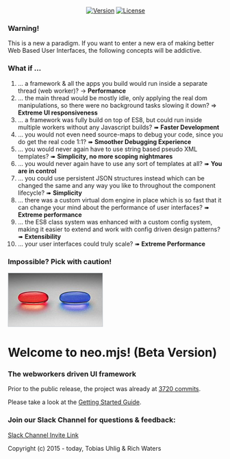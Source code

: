 <p align="center">
  <a href="https://www.npmjs.com/package/neo.mjs"><img src="https://img.shields.io/npm/v/neo.mjs.svg" alt="Version"></a>
  <a href="https://www.npmjs.com/package/neo.mjs"><img src="https://img.shields.io/npm/l/neo.mjs.svg" alt="License"></a>
</p>

### Warning!
This is a new a paradigm. If you want to enter a new era of making better Web Based User Interfaces,
the following concepts will be addictive.

### What if ...
1.  ... a framework & all the apps you build would run inside a separate thread (web worker)?
→ **Performance**
2.  ... the main thread would be mostly idle, only applying the real dom manipulations,
so there were no background tasks slowing it down?
⇒ **Extreme UI responsiveness**
3.  ... a framework was fully build on top of ES8, but could run inside multiple workers without any Javascript builds?
➠ **Faster Development**
4.  ... you would not even need source-maps to debug your code, since you do get the real code 1:1?
➠ **Smoother Debugging Experience**
5.  ... you would never again have to use string based pseudo XML templates?
➠ **Simplicity, no more scoping nightmares**
6.  ... you would never again have to use any sort of templates at all?
➠ **You are in control**
7.  ... you could use persistent JSON structures instead which can be changed the same and any way you like to
throughout the component lifecycle?
➠ **Simplicity**
8.  ... there was a custom virtual dom engine in place which is so fast that it can change your mind about 
the performance of user interfaces?
➠ **Extreme performance**
9.  ... the ES8 class system was enhanced with a custom config system, making it easier to extend and work with config
driven design patterns?
➠ **Extensibility**
10.  ... your user interfaces could truly scale?
➠ **Extreme Performance**

### Impossible? Pick with caution!
<img alt="neo.mjs commit history" src="./.github/images/redorbluepill.png">

# Welcome to neo.mjs! (Beta Version)
### The webworkers driven UI framework

Prior to the public release, the project was already at <a href=".github/NEOMJS_HISTORY.md">3720 commits</a>.

Please take a look at the <a href=".github/GETTING_STARTED.md">Getting Started Guide</a>.

### Join our Slack Channel for questions & feedback:

<a href="https://join.slack.com/t/neotericjs/shared_invite/enQtNDk2NjEwMTIxODQ2LWRjNGQ3ZTMzODRmZGM2NDM2NzZmZTMzZmE2YjEwNDM4NDhjZDllNWY2ZDkwOWQ5N2JmZWViYjYzZTg5YjdiMDc">Slack Channel Invite Link</a>

Copyright (c) 2015 - today, Tobias Uhlig & Rich Waters